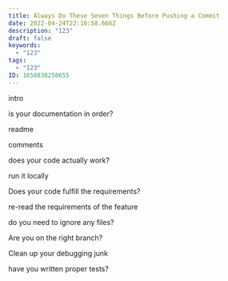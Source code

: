```yaml
---
title: Always Do These Seven Things Before Pushing a Commit
date: 2022-04-24T22:10:58.666Z
description: "123"
draft: false
keywords:
  - "123"
tags:
  - "123"
ID: 1650838258655
---
```

intro

is your documentation in order?

readme

comments

does your code actually work?

run it locally

Does your code fulfill the requirements?

re-read the requirements of the feature

do you need to ignore any files?

Are you on the right branch?

Clean up your debugging junk

have you written proper tests?